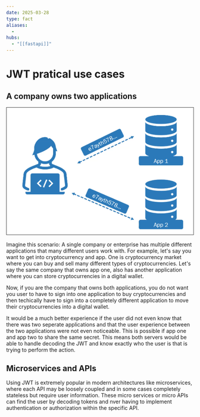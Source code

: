 ```yaml
---
date: 2025-03-28
type: fact
aliases:
  -
hubs:
  - "[[fastapi]]"
---
```


# JWT pratical use cases

## A company owns two applications

![a-company-own-two-apps.png](../assets/imgs/a-company-own-two-apps.png)

Imagine this scenario: A single company or enterprise has multiple different applications that many different users work with. For example, let's say you want to get into cryptocurrency and app. One is cryptocurrency market where you can buy and sell many different types of cryptocurrencies. Let's say the same company that owns app one, also has another application where you can store cryptocurrencies in a digital wallet.

Now, if you are the company that owns both applications, you do not want you user to have to sign into one application to buy cryptocurrencies and then techically have to sign into a completely different application to move their cryptocurrencies into a digital wallet.

It would be a much better experience if the user did not even know that there was two seperate applications and that the user experience between the two applications were not even noticeable. This is possible if app one and app two to share the same secret. This means both servers would be able to handle decoding the JWT and know exactly who the user is that is trying to perform the action.


## Microservices and APIs

Using JWT is extremely popular in modern architectures like microservices, where each API may be loosely coupled and in some cases completely stateless but require user information. These micro services or micro APIs can find the user by decoding tokens and nver having to implement authentication or authorization within the specific API.

